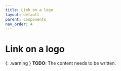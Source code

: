 ```yaml
---
title: Link on a logo
layout: default
parent: Components
nav_order: 4
---
```


# Link on a logo

{: .warning }
**TODO:**
The content needs to be written.

